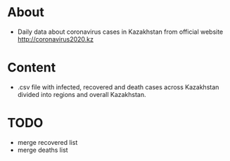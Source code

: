 # About
- Daily data about coronavirus cases in Kazakhstan from official website http://coronavirus2020.kz

# Content
- .csv file with infected, recovered and death cases across Kazakhstan divided into regions and overall Kazakhstan.

# TODO
- merge recovered list
- merge deaths list 